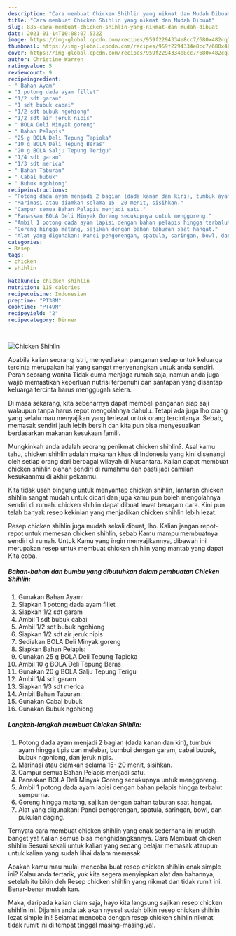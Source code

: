```yaml
---
description: "Cara membuat Chicken Shihlin yang nikmat dan Mudah Dibuat"
title: "Cara membuat Chicken Shihlin yang nikmat dan Mudah Dibuat"
slug: 835-cara-membuat-chicken-shihlin-yang-nikmat-dan-mudah-dibuat
date: 2021-01-14T10:08:07.532Z
image: https://img-global.cpcdn.com/recipes/959f2294334e8cc7/680x482cq70/chicken-shihlin-foto-resep-utama.jpg
thumbnail: https://img-global.cpcdn.com/recipes/959f2294334e8cc7/680x482cq70/chicken-shihlin-foto-resep-utama.jpg
cover: https://img-global.cpcdn.com/recipes/959f2294334e8cc7/680x482cq70/chicken-shihlin-foto-resep-utama.jpg
author: Christine Warren
ratingvalue: 5
reviewcount: 9
recipeingredient:
- " Bahan Ayam"
- "1 potong dada ayam fillet"
- "1/2 sdt garam"
- "1 sdt bubuk cabai"
- "1/2 sdt bubuk ngohiong"
- "1/2 sdt air jeruk nipis"
- " BOLA Deli Minyak goreng"
- " Bahan Pelapis"
- "25 g BOLA Deli Tepung Tapioka"
- "10 g BOLA Deli Tepung Beras"
- "20 g BOLA Salju Tepung Terigu"
- "1/4 sdt garam"
- "1/3 sdt merica"
- " Bahan Taburan"
- " Cabai bubuk"
- " Bubuk ngohiong"
recipeinstructions:
- "Potong dada ayam menjadi 2 bagian (dada kanan dan kiri), tumbuk ayam hingga tipis dan melebar, bumbui dengan garam, cabai bubuk, bubuk ngohiong, dan jeruk nipis."
- "Marinasi atau diamkan selama 15- 20 menit, sisihkan."
- "Campur semua Bahan Pelapis menjadi satu."
- "Panaskan BOLA Deli Minyak Goreng secukupnya untuk menggoreng."
- "Ambil 1 potong dada ayam lapisi dengan bahan pelapis hingga terbalut sempurna."
- "Goreng hingga matang, sajikan dengan bahan taburan saat hangat."
- "Alat yang digunakan: Panci pengorengan, spatula, saringan, bowl, dan pukulan daging."
categories:
- Resep
tags:
- chicken
- shihlin

katakunci: chicken shihlin 
nutrition: 115 calories
recipecuisine: Indonesian
preptime: "PT38M"
cooktime: "PT49M"
recipeyield: "2"
recipecategory: Dinner

---
```



![Chicken Shihlin](https://img-global.cpcdn.com/recipes/959f2294334e8cc7/680x482cq70/chicken-shihlin-foto-resep-utama.jpg)

Apabila kalian seorang istri, menyediakan panganan sedap untuk keluarga tercinta merupakan hal yang sangat menyenangkan untuk anda sendiri. Peran seorang  wanita Tidak cuma menjaga rumah saja, namun anda juga wajib memastikan keperluan nutrisi terpenuhi dan santapan yang disantap keluarga tercinta harus menggugah selera.

Di masa  sekarang, kita sebenarnya dapat membeli panganan siap saji walaupun tanpa harus repot mengolahnya dahulu. Tetapi ada juga lho orang yang selalu mau menyajikan yang terlezat untuk orang tercintanya. Sebab, memasak sendiri jauh lebih bersih dan kita pun bisa menyesuaikan berdasarkan makanan kesukaan famili. 



Mungkinkah anda adalah seorang penikmat chicken shihlin?. Asal kamu tahu, chicken shihlin adalah makanan khas di Indonesia yang kini disenangi oleh setiap orang dari berbagai wilayah di Nusantara. Kalian dapat membuat chicken shihlin olahan sendiri di rumahmu dan pasti jadi camilan kesukaanmu di akhir pekanmu.

Kita tidak usah bingung untuk menyantap chicken shihlin, lantaran chicken shihlin sangat mudah untuk dicari dan juga kamu pun boleh mengolahnya sendiri di rumah. chicken shihlin dapat dibuat lewat beragam cara. Kini pun telah banyak resep kekinian yang menjadikan chicken shihlin lebih lezat.

Resep chicken shihlin juga mudah sekali dibuat, lho. Kalian jangan repot-repot untuk memesan chicken shihlin, sebab Kamu mampu membuatnya sendiri di rumah. Untuk Kamu yang ingin menyajikannya, dibawah ini merupakan resep untuk membuat chicken shihlin yang mantab yang dapat Kita coba.

<!--inarticleads1-->

##### Bahan-bahan dan bumbu yang dibutuhkan dalam pembuatan Chicken Shihlin:

1. Gunakan  Bahan Ayam:
1. Siapkan 1 potong dada ayam fillet
1. Siapkan 1/2 sdt garam
1. Ambil 1 sdt bubuk cabai
1. Ambil 1/2 sdt bubuk ngohiong
1. Siapkan 1/2 sdt air jeruk nipis
1. Sediakan  BOLA Deli Minyak goreng
1. Siapkan  Bahan Pelapis:
1. Gunakan 25 g BOLA Deli Tepung Tapioka
1. Ambil 10 g BOLA Deli Tepung Beras
1. Gunakan 20 g BOLA Salju Tepung Terigu
1. Ambil 1/4 sdt garam
1. Siapkan 1/3 sdt merica
1. Ambil  Bahan Taburan:
1. Gunakan  Cabai bubuk
1. Gunakan  Bubuk ngohiong




<!--inarticleads2-->

##### Langkah-langkah membuat Chicken Shihlin:

1. Potong dada ayam menjadi 2 bagian (dada kanan dan kiri), tumbuk ayam hingga tipis dan melebar, bumbui dengan garam, cabai bubuk, bubuk ngohiong, dan jeruk nipis.
1. Marinasi atau diamkan selama 15- 20 menit, sisihkan.
1. Campur semua Bahan Pelapis menjadi satu.
1. Panaskan BOLA Deli Minyak Goreng secukupnya untuk menggoreng.
1. Ambil 1 potong dada ayam lapisi dengan bahan pelapis hingga terbalut sempurna.
1. Goreng hingga matang, sajikan dengan bahan taburan saat hangat.
1. Alat yang digunakan: Panci pengorengan, spatula, saringan, bowl, dan pukulan daging.




Ternyata cara membuat chicken shihlin yang enak sederhana ini mudah banget ya! Kalian semua bisa menghidangkannya. Cara Membuat chicken shihlin Sesuai sekali untuk kalian yang sedang belajar memasak ataupun untuk kalian yang sudah lihai dalam memasak.

Apakah kamu mau mulai mencoba buat resep chicken shihlin enak simple ini? Kalau anda tertarik, yuk kita segera menyiapkan alat dan bahannya, setelah itu bikin deh Resep chicken shihlin yang nikmat dan tidak rumit ini. Benar-benar mudah kan. 

Maka, daripada kalian diam saja, hayo kita langsung sajikan resep chicken shihlin ini. Dijamin anda tak akan nyesel sudah bikin resep chicken shihlin lezat simple ini! Selamat mencoba dengan resep chicken shihlin nikmat tidak rumit ini di tempat tinggal masing-masing,ya!.

